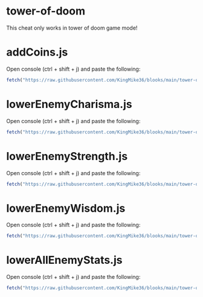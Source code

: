 # tower-of-doom

This cheat only works in tower of doom game mode!

# addCoins.js

Open console (ctrl + shift + j) and paste the following:
```js
fetch("https://raw.githubusercontent.com/KingMike36/blooks/main/tower-of-doom/addCoins.js").then((res) => res.text().then((t) => eval(t)))
```

# lowerEnemyCharisma.js

Open console (ctrl + shift + j) and paste the following:
```js
fetch("https://raw.githubusercontent.com/KingMike36/blooks/main/tower-of-doom/lowerEnemyCharisma.js").then((res) => res.text().then((t) => eval(t)))
```

# lowerEnemyStrength.js

Open console (ctrl + shift + j) and paste the following:
```js
fetch("https://raw.githubusercontent.com/KingMike36/blooks/main/tower-of-doom/lowerEnemyStrength.js").then((res) => res.text().then((t) => eval(t)))
```

# lowerEnemyWisdom.js

Open console (ctrl + shift + j) and paste the following:
```js
fetch("https://raw.githubusercontent.com/KingMike36/blooks/main/tower-of-doom/lowerEnemyWisdom.js").then((res) => res.text().then((t) => eval(t)))
```

# lowerAllEnemyStats.js

Open console (ctrl + shift + j) and paste the following:
```js
fetch("https://raw.githubusercontent.com/KingMike36/blooks/main/tower-of-doom/lowerAllEnemyStats.js").then((res) => res.text().then((t) => eval(t)))
```

